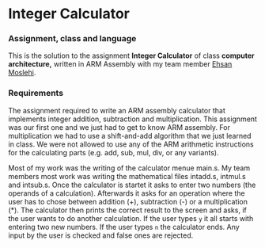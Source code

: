 # Integer Calculator

### Assignment, class and language
This is the solution to the assignment **Integer Calculator** of class **computer architecture,** written in ARM Assembly with my team member [Ehsan Moslehi](https://github.com/eca852).

### Requirements
The assignment required to write an ARM assembly calculator that implements integer addition, subtraction and multiplication. This assignment was our first one and we just had to get to know ARM assembly. For multiplication we had to use a shift-and-add algorithm that we just learned in class. We were not allowed to use any of the ARM arithmetic instructions for the calculating parts (e.g. add, sub, mul, div, or any variants).

Most of my work was the writing of the calculator menue main.s. My team members most work was writing the mathematical files intadd.s, intmul.s and intsub.s. Once the calculator is startet it asks to enter two numbers (the operands of a calculation). Afterwards it asks for an operation where the user has to chose between addition (+), subtraction (-) or a multiplication (*). The calculator then prints the correct result to the screen and asks, if the user wants to do another calculation. If the user types `y` it all starts with entering two new numbers. If the user types `n` the calculator ends. Any input by the user is checked and false ones are rejected.
